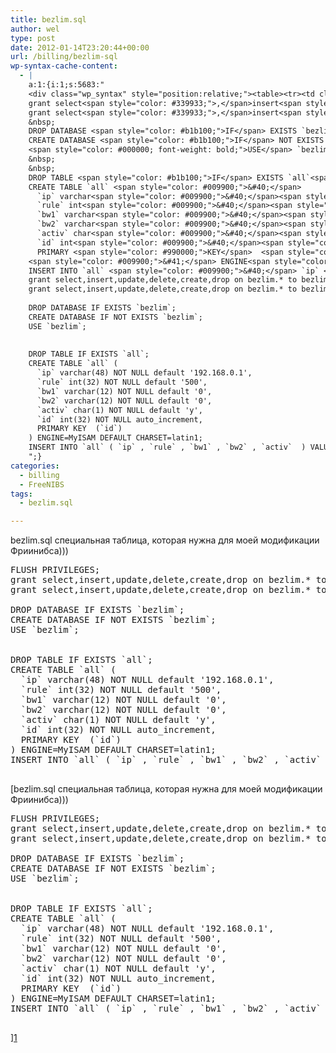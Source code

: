```yaml
---
title: bezlim.sql
author: wel
type: post
date: 2012-01-14T23:20:44+00:00
url: /billing/bezlim-sql
wp-syntax-cache-content:
  - |
    a:1:{i:1;s:5683:"
    <div class="wp_syntax" style="position:relative;"><table><tr><td class="code"><pre class="php" style="font-family:monospace;"><span style="color: #990000;">FLUSH</span> PRIVILEGES<span style="color: #339933;">;</span>
    grant select<span style="color: #339933;">,</span>insert<span style="color: #339933;">,</span>update<span style="color: #339933;">,</span>delete<span style="color: #339933;">,</span>create<span style="color: #339933;">,</span>drop on bezlim<span style="color: #339933;">.*</span> to bezlim<span style="color: #339933;">@</span>localhost identified by <span style="color: #0000ff;">'bezlim'</span><span style="color: #339933;">;</span>
    grant select<span style="color: #339933;">,</span>insert<span style="color: #339933;">,</span>update<span style="color: #339933;">,</span>delete<span style="color: #339933;">,</span>create<span style="color: #339933;">,</span>drop on bezlim<span style="color: #339933;">.*</span> to bezlim<span style="color: #339933;">@</span>127<span style="color: #339933;">.</span>0<span style="color: #339933;">.</span>0<span style="color: #339933;">.</span>1 identified by <span style="color: #0000ff;">'bezlim'</span><span style="color: #339933;">;</span>
    &nbsp;
    DROP DATABASE <span style="color: #b1b100;">IF</span> EXISTS `bezlim`<span style="color: #339933;">;</span>
    CREATE DATABASE <span style="color: #b1b100;">IF</span> NOT EXISTS `bezlim`<span style="color: #339933;">;</span>
    <span style="color: #000000; font-weight: bold;">USE</span> `bezlim`<span style="color: #339933;">;</span>
    &nbsp;
    &nbsp;
    DROP TABLE <span style="color: #b1b100;">IF</span> EXISTS `all`<span style="color: #339933;">;</span>
    CREATE TABLE `all` <span style="color: #009900;">&#40;</span>
      `ip` varchar<span style="color: #009900;">&#40;</span><span style="color: #cc66cc;">48</span><span style="color: #009900;">&#41;</span> NOT <span style="color: #009900; font-weight: bold;">NULL</span> <span style="color: #b1b100;">default</span> <span style="color: #0000ff;">'192.168.0.1'</span><span style="color: #339933;">,</span>
      `rule` int<span style="color: #009900;">&#40;</span><span style="color: #cc66cc;">32</span><span style="color: #009900;">&#41;</span> NOT <span style="color: #009900; font-weight: bold;">NULL</span> <span style="color: #b1b100;">default</span> <span style="color: #0000ff;">'500'</span><span style="color: #339933;">,</span>
      `bw1` varchar<span style="color: #009900;">&#40;</span><span style="color: #cc66cc;">12</span><span style="color: #009900;">&#41;</span> NOT <span style="color: #009900; font-weight: bold;">NULL</span> <span style="color: #b1b100;">default</span> <span style="color: #0000ff;">'0'</span><span style="color: #339933;">,</span>
      `bw2` varchar<span style="color: #009900;">&#40;</span><span style="color: #cc66cc;">12</span><span style="color: #009900;">&#41;</span> NOT <span style="color: #009900; font-weight: bold;">NULL</span> <span style="color: #b1b100;">default</span> <span style="color: #0000ff;">'0'</span><span style="color: #339933;">,</span>
      `activ` char<span style="color: #009900;">&#40;</span><span style="color: #cc66cc;">1</span><span style="color: #009900;">&#41;</span> NOT <span style="color: #009900; font-weight: bold;">NULL</span> <span style="color: #b1b100;">default</span> <span style="color: #0000ff;">'y'</span><span style="color: #339933;">,</span>
      `id` int<span style="color: #009900;">&#40;</span><span style="color: #cc66cc;">32</span><span style="color: #009900;">&#41;</span> NOT <span style="color: #009900; font-weight: bold;">NULL</span> auto_increment<span style="color: #339933;">,</span>
      PRIMARY <span style="color: #990000;">KEY</span>  <span style="color: #009900;">&#40;</span>`id`<span style="color: #009900;">&#41;</span>
    <span style="color: #009900;">&#41;</span> ENGINE<span style="color: #339933;">=</span>MyISAM <span style="color: #b1b100;">DEFAULT</span> CHARSET<span style="color: #339933;">=</span>latin1<span style="color: #339933;">;</span>
    INSERT INTO `all` <span style="color: #009900;">&#40;</span> `ip` <span style="color: #339933;">,</span> `rule` <span style="color: #339933;">,</span> `bw1` <span style="color: #339933;">,</span> `bw2` <span style="color: #339933;">,</span> `activ`  <span style="color: #009900;">&#41;</span> VALUES <span style="color: #009900;">&#40;</span><span style="color: #0000ff;">'192.168.0.1'</span><span style="color: #339933;">,</span> <span style="color: #0000ff;">'500'</span><span style="color: #339933;">,</span> <span style="color: #0000ff;">'16Kbit/s'</span><span style="color: #339933;">,</span> <span style="color: #0000ff;">'16Kbit/s'</span><span style="color: #339933;">,</span> <span style="color: #0000ff;">'y'</span><span style="color: #009900;">&#41;</span><span style="color: #339933;">;</span></pre></td></tr></table><p class="theCode" style="display:none;">FLUSH PRIVILEGES;
    grant select,insert,update,delete,create,drop on bezlim.* to bezlim@localhost identified by 'bezlim';
    grant select,insert,update,delete,create,drop on bezlim.* to bezlim@127.0.0.1 identified by 'bezlim';
    
    DROP DATABASE IF EXISTS `bezlim`;
    CREATE DATABASE IF NOT EXISTS `bezlim`;
    USE `bezlim`;
    
    
    DROP TABLE IF EXISTS `all`;
    CREATE TABLE `all` (
      `ip` varchar(48) NOT NULL default '192.168.0.1',
      `rule` int(32) NOT NULL default '500',
      `bw1` varchar(12) NOT NULL default '0',
      `bw2` varchar(12) NOT NULL default '0',
      `activ` char(1) NOT NULL default 'y',
      `id` int(32) NOT NULL auto_increment,
      PRIMARY KEY  (`id`)
    ) ENGINE=MyISAM DEFAULT CHARSET=latin1;
    INSERT INTO `all` ( `ip` , `rule` , `bw1` , `bw2` , `activ`  ) VALUES ('192.168.0.1', '500', '16Kbit/s', '16Kbit/s', 'y');</p></div>
    ";}
categories:
  - billing
  - FreeNIBS
tags:
  - bezlim.sql

---
```

bezlim.sql специальная таблица, которая нужна для моей модификации Фриинибса)))

<pre lang="php">FLUSH PRIVILEGES;
grant select,insert,update,delete,create,drop on bezlim.* to bezlim@localhost identified by 'bezlim';
grant select,insert,update,delete,create,drop on bezlim.* to bezlim@127.0.0.1 identified by 'bezlim';

DROP DATABASE IF EXISTS `bezlim`;
CREATE DATABASE IF NOT EXISTS `bezlim`;
USE `bezlim`;


DROP TABLE IF EXISTS `all`;
CREATE TABLE `all` (
  `ip` varchar(48) NOT NULL default '192.168.0.1',
  `rule` int(32) NOT NULL default '500',
  `bw1` varchar(12) NOT NULL default '0',
  `bw2` varchar(12) NOT NULL default '0',
  `activ` char(1) NOT NULL default 'y',
  `id` int(32) NOT NULL auto_increment,
  PRIMARY KEY  (`id`)
) ENGINE=MyISAM DEFAULT CHARSET=latin1;
INSERT INTO `all` ( `ip` , `rule` , `bw1` , `bw2` , `activ`  ) VALUES ('192.168.0.1', '500', '16Kbit/s', '16Kbit/s', 'y');

</pre>

 [bezlim.sql специальная таблица, которая нужна для моей модификации Фриинибса)))

<pre lang="php">FLUSH PRIVILEGES;
grant select,insert,update,delete,create,drop on bezlim.* to bezlim@localhost identified by 'bezlim';
grant select,insert,update,delete,create,drop on bezlim.* to bezlim@127.0.0.1 identified by 'bezlim';

DROP DATABASE IF EXISTS `bezlim`;
CREATE DATABASE IF NOT EXISTS `bezlim`;
USE `bezlim`;


DROP TABLE IF EXISTS `all`;
CREATE TABLE `all` (
  `ip` varchar(48) NOT NULL default '192.168.0.1',
  `rule` int(32) NOT NULL default '500',
  `bw1` varchar(12) NOT NULL default '0',
  `bw2` varchar(12) NOT NULL default '0',
  `activ` char(1) NOT NULL default 'y',
  `id` int(32) NOT NULL auto_increment,
  PRIMARY KEY  (`id`)
) ENGINE=MyISAM DEFAULT CHARSET=latin1;
INSERT INTO `all` ( `ip` , `rule` , `bw1` , `bw2` , `activ`  ) VALUES ('192.168.0.1', '500', '16Kbit/s', '16Kbit/s', 'y');

</pre>

][1]

 [1]: http://www.kurs-autocad.ru/3d/